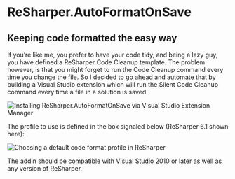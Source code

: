 ReSharper.AutoFormatOnSave
==========================

Keeping code formatted the easy way
-----------------------------------

If you’re like me, you prefer to have your code tidy, and being a lazy guy, you have defined a ReSharper Code Cleanup template. The problem however, is that you might forget to run the Code Cleanup command every time you change the file. So I decided to go ahead and automate that by building a Visual Studio extension which will run the Silent Code Cleanup command every time a file in a solution is saved.

![Installing ReSharper.AutoFormatOnSave via Visual Studio Extension Manager](http://blog.pedropombeiro.com/wp-content/uploads/2012/10/image_thumb-25255B8-25255D.png)

The profile to use is defined in the box signaled below (ReSharper 6.1 shown here):

![Choosing a default code format profile in ReSharper](http://blog.pedropombeiro.com/wp-content/uploads/2012/10/image_thumb-25255B10-25255D.png)

The addin should be compatible with Visual Studio 2010 or later as well as any version of ReSharper.

